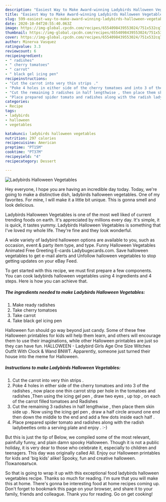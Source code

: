 ```yaml
---
description: "Easiest Way to Make Award-winning Ladybirds Halloween Vegetables"
title: "Easiest Way to Make Award-winning Ladybirds Halloween Vegetables"
slug: 599-easiest-way-to-make-award-winning-ladybirds-halloween-vegetables
date: 2020-10-04T20:55:40.063Z
image: https://img-global.cpcdn.com/recipes/6554098439553024/751x532cq70/ladybirds-halloween-vegetables-recipe-main-photo.jpg
thumbnail: https://img-global.cpcdn.com/recipes/6554098439553024/751x532cq70/ladybirds-halloween-vegetables-recipe-main-photo.jpg
cover: https://img-global.cpcdn.com/recipes/6554098439553024/751x532cq70/ladybirds-halloween-vegetables-recipe-main-photo.jpg
author: Minerva Vasquez
ratingvalue: 3.3
reviewcount: 6
recipeingredient:
- " radishes"
- " cherry tomatoes"
- " carrot"
- " black gel icing pen"
recipeinstructions:
- "Cut the carrot into very thin strips ."
- "Poke 4 holes in either side of the cherry tomatoes and into 3 of the radishes , now place one thin carrot strip per hole in the tomatoes and radishes ,Then using the icing gel pen , draw two eyes , up top ,  on each of the carrot filled tomatoes and Radishes"
- "Cut the remaining 3 radishes in half lengthwise , then place them skin side up . Now using the icing gel pen , draw a half circle around one end then down the middle to the end and add a few dots inside each half ."
- "Place prepared spider tomato and radishes along with the radish ladybeetles onto a serving plate and enjoy . :-)"
categories:
- Recipe
tags:
- ladybirds
- halloween
- vegetables

katakunci: ladybirds halloween vegetables 
nutrition: 297 calories
recipecuisine: American
preptime: "PT15M"
cooktime: "PT37M"
recipeyield: "4"
recipecategory: Dessert

---
```



![Ladybirds Halloween Vegetables](https://img-global.cpcdn.com/recipes/6554098439553024/751x532cq70/ladybirds-halloween-vegetables-recipe-main-photo.jpg)

Hey everyone, I hope you are having an incredible day today. Today, we're going to make a distinctive dish, ladybirds halloween vegetables. One of my favorites. For mine, I will make it a little bit unique. This is gonna smell and look delicious.

Ladybirds Halloween Vegetables is one of the most well liked of current trending foods on earth. It's appreciated by millions every day. It's simple, it is quick, it tastes yummy. Ladybirds Halloween Vegetables is something that I've loved my whole life. They're fine and they look wonderful.

A wide variety of ladybird halloween options are available to you, such as occasion, event &amp; party item type, and type. Funny Halloween Vegetables Animated Free Greeting E-cards Ladybugecards.com. Save halloween vegetables to get e-mail alerts and Unfollow halloween vegetables to stop getting updates on your eBay Feed.


To get started with this recipe, we must first prepare a few components. You can cook ladybirds halloween vegetables using 4 ingredients and 4 steps. Here is how you can achieve that.

<!--inarticleads1-->

##### The ingredients needed to make Ladybirds Halloween Vegetables:

1. Make ready  radishes
1. Take  cherry tomatoes
1. Take  carrot
1. Take  black gel icing pen


Halloween fun should go way beyond just candy. Some of these free Halloween printables for kids will help them learn, and others will encourage them to use their imaginations, while other Halloween printables are just so they can have fun. HALLOWEEN - Ladybird Girls Age One Size Witches Outfit With Clock &amp; Wand BNWT. Apparently, someone just turned their house into the meme for Halloween. 

<!--inarticleads2-->

##### Instructions to make Ladybirds Halloween Vegetables:

1. Cut the carrot into very thin strips .
1. Poke 4 holes in either side of the cherry tomatoes and into 3 of the radishes , now place one thin carrot strip per hole in the tomatoes and radishes ,Then using the icing gel pen , draw two eyes , up top ,  on each of the carrot filled tomatoes and Radishes
1. Cut the remaining 3 radishes in half lengthwise , then place them skin side up . Now using the icing gel pen , draw a half circle around one end then down the middle to the end and add a few dots inside each half .
1. Place prepared spider tomato and radishes along with the radish ladybeetles onto a serving plate and enjoy . :-)


But this is just the tip of Below, we compiled some of the most relevant, painfully funny, and plain damn spooky Halloween. Though it is not a public holiday, it is very dear to those who celebrate it, especially to children and teenagers. This day was originally called All. Enjoy our Halloween printables for kids and &#39;big kids&#39; alike! Spooky, fun and creative halloween. Пожаловаться. 

So that is going to wrap it up with this exceptional food ladybirds halloween vegetables recipe. Thanks so much for reading. I'm sure that you will make this at home. There's gonna be interesting food at home recipes coming up. Don't forget to bookmark this page on your browser, and share it to your family, friends and colleague. Thank you for reading. Go on get cooking!
